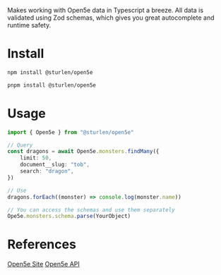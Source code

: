 Makes working with Open5e data in Typescript a breeze. All data is validated using Zod schemas, which gives you great autocomplete and runtime safety.

# Install

```sh
npm install @sturlen/open5e
```

```sh
pnpm install @sturlen/open5e
```

# Usage

```ts
import { Open5e } from "@sturlen/open5e"

// Query
const dragons = await Open5e.monsters.findMany({
    limit: 50,
    document__slug: "tob",
    search: "dragon",
})

// Use
dragons.forEach((monster) => console.log(monster.name))

// You can access the schemas and use them separately
Ope5e.monsters.schema.parse(YourObject)

```

# References

[Open5e Site](https://open5e.com/)
[Open5e API](https://api.open5e.com/)
